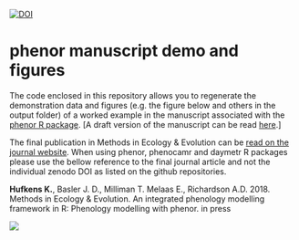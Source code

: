 
[![DOI](https://zenodo.org/badge/108000940.svg)](https://zenodo.org/badge/latestdoi/108000940)

# phenor manuscript demo and figures

The code enclosed in this repository allows you to regenerate the demonstration data and figures (e.g. the figure below and others in the output folder) of a worked example in the manuscript associated with the [phenor R package](https://github.com/khufkens/phenor). [A draft version of the manuscript can be read [here](https://khufkens.github.io/phenor_manuscript/).]

The final publication in Methods in Ecology & Evolution can be [read on the journal website](onlinelibrary.wiley.com/doi/10.1111/2041-210X.12970/abstract?campaign=wolacceptedarticle). When using phenor, phenocamr and daymetr R packages please use the bellow reference to the final journal article and not the individual zenodo DOI as listed on the github repositories.

**Hufkens K.**, Basler J. D., Milliman T. Melaas E., Richardson A.D. 2018. Methods in Ecology & Evolution. An integrated phenology modelling framework in R: Phenology modelling with phenor. in press

![](https://raw.githubusercontent.com/khufkens/phenor_manuscript/master/output/Figure_5_spatial_runs.png)
